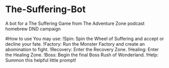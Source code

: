 # The-Suffering-Bot
A bot for a The Suffering Game from The Adventure Zone podcast homebrew DND campaign

#How to use
You may use:
!Spin: Spin the Wheel of Suffering and accept or decline your fate.
!Factory: Run the Monster Factory and create an abomination to fight.
!Recovery: Enter the Recovery Zone.
!Healing: Enter the Healing Zone.
!Boss: Begin the final Boss Rush of Wonderland.
!Help: Summon this helpful little prompt!
